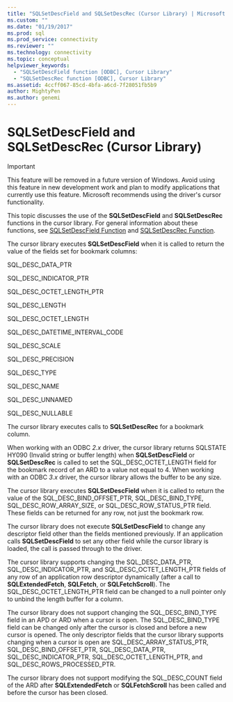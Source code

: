 ```yaml
---
title: "SQLSetDescField and SQLSetDescRec (Cursor Library) | Microsoft Docs"
ms.custom: ""
ms.date: "01/19/2017"
ms.prod: sql
ms.prod_service: connectivity
ms.reviewer: ""
ms.technology: connectivity
ms.topic: conceptual
helpviewer_keywords: 
  - "SQLSetDescField function [ODBC], Cursor Library"
  - "SQLSetDescRec function [ODBC], Cursor Library"
ms.assetid: 4ccff067-85cd-4bfa-a6cd-7f28051fb5b9
author: MightyPen
ms.author: genemi
---
```

# SQLSetDescField and SQLSetDescRec (Cursor Library)
> [!IMPORTANT]  
>  This feature will be removed in a future version of Windows. Avoid using this feature in new development work and plan to modify applications that currently use this feature. Microsoft recommends using the driver's cursor functionality.  
  
 This topic discusses the use of the **SQLSetDescField** and **SQLSetDescRec** functions in the cursor library. For general information about these functions, see [SQLSetDescField Function](../../../odbc/reference/syntax/sqlsetdescfield-function.md) and [SQLSetDescRec Function](../../../odbc/reference/syntax/sqlsetdescrec-function.md).  
  
 The cursor library executes **SQLSetDescField** when it is called to return the value of the fields set for bookmark columns:  
  
 SQL_DESC_DATA_PTR  
  
 SQL_DESC_INDICATOR_PTR  
  
 SQL_DESC_OCTET_LENGTH_PTR  
  
 SQL_DESC_LENGTH  
  
 SQL_DESC_OCTET_LENGTH  
  
 SQL_DESC_DATETIME_INTERVAL_CODE  
  
 SQL_DESC_SCALE  
  
 SQL_DESC_PRECISION  
  
 SQL_DESC_TYPE  
  
 SQL_DESC_NAME  
  
 SQL_DESC_UNNAMED  
  
 SQL_DESC_NULLABLE  
  
 The cursor library executes calls to **SQLSetDescRec** for a bookmark column.  
  
 When working with an ODBC *2.x* driver, the cursor library returns SQLSTATE HY090 (Invalid string or buffer length) when **SQLSetDescField** or **SQLSetDescRec** is called to set the SQL_DESC_OCTET_LENGTH field for the bookmark record of an ARD to a value not equal to 4. When working with an ODBC *3.x* driver, the cursor library allows the buffer to be any size.  
  
 The cursor library executes **SQLSetDescField** when it is called to return the value of the SQL_DESC_BIND_OFFSET_PTR, SQL_DESC_BIND_TYPE, SQL_DESC_ROW_ARRAY_SIZE, or SQL_DESC_ROW_STATUS_PTR field. These fields can be returned for any row, not just the bookmark row.  
  
 The cursor library does not execute **SQLSetDescField** to change any descriptor field other than the fields mentioned previously. If an application calls **SQLSetDescField** to set any other field while the cursor library is loaded, the call is passed through to the driver.  
  
 The cursor library supports changing the SQL_DESC_DATA_PTR, SQL_DESC_INDICATOR_PTR, and SQL_DESC_OCTET_LENGTH_PTR fields of any row of an application row descriptor dynamically (after a call to **SQLExtendedFetch**, **SQLFetch**, or **SQLFetchScroll**). The SQL_DESC_OCTET_LENGTH_PTR field can be changed to a null pointer only to unbind the length buffer for a column.  
  
 The cursor library does not support changing the SQL_DESC_BIND_TYPE field in an APD or ARD when a cursor is open. The SQL_DESC_BIND_TYPE field can be changed only after the cursor is closed and before a new cursor is opened. The only descriptor fields that the cursor library supports changing when a cursor is open are SQL_DESC_ARRAY_STATUS_PTR, SQL_DESC_BIND_OFFSET_PTR, SQL_DESC_DATA_PTR, SQL_DESC_INDICATOR_PTR, SQL_DESC_OCTET_LENGTH_PTR, and SQL_DESC_ROWS_PROCESSED_PTR.  
  
 The cursor library does not support modifying the SQL_DESC_COUNT field of the ARD after **SQLExtendedFetch** or **SQLFetchScroll** has been called and before the cursor has been closed.
